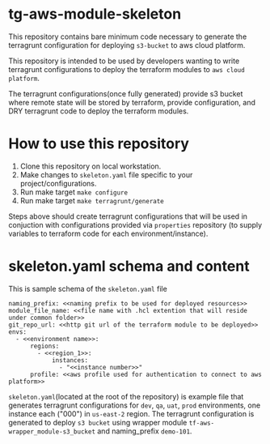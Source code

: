 # tg-aws-module-skeleton

This repository contains bare minimum code necessary to generate the terragrunt configuration for deploying `s3-bucket` to aws cloud platform.

This repository is intended to be used by developers wanting to write terragrunt configurations to deploy the terraform modules to `aws cloud platform`.

The terragrunt configurations(once fully generated) provide s3 bucket where remote state will be stored by terraform, provide configuration, and DRY terragrunt code to deploy the terraform modules.

# How to use this repository

1. Clone this repository on local workstation.
2. Make changes to `skeleton.yaml` file specific to your project/configurations.
3. Run make target `make configure`
4. Run make target `make terragrunt/generate`

Steps above should create terragrunt configurations that will be used in conjuction with configurations provided via `properties` repository (to supply variables to terraform code for each environment/instance).

# skeleton.yaml schema and content

This is sample schema of the `skeleton.yaml` file

```
naming_prefix: <<naming prefix to be used for deployed resources>>
module_file_name: <<file name with .hcl extention that will reside under common folder>>
git_repo_url: <<http git url of the terraform module to be deployed>>
envs:
  - <<environment name>>:
      regions:
        - <<region_1>>:
            instances:
              - "<<instance number>>"
      profile: <<aws profile used for authentication to connect to aws platform>>
```

`skeleton.yaml`(located at the root of the repository) is example file that generates terragrunt configurations for `dev`, `qa`, `uat`, `prod` environments, one instance each ("000") in `us-east-2` region. The terragrunt configuration is generated to deploy `s3 bucket` using wrapper module `tf-aws-wrapper_module-s3_bucket` and naming_prefix `demo-101`.
